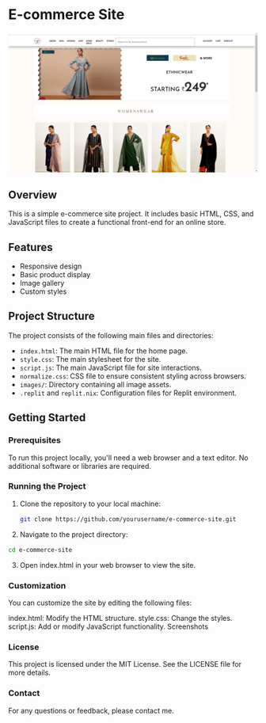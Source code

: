 # E-commerce Site
![Description of Image](display.png)

## Overview
This is a simple e-commerce site project. It includes basic HTML, CSS, and JavaScript files to create a functional front-end for an online store.

## Features
- Responsive design
- Basic product display
- Image gallery
- Custom styles

## Project Structure
The project consists of the following main files and directories:

- `index.html`: The main HTML file for the home page.
- `style.css`: The main stylesheet for the site.
- `script.js`: The main JavaScript file for site interactions.
- `normalize.css`: CSS file to ensure consistent styling across browsers.
- `images/`: Directory containing all image assets.
- `.replit` and `replit.nix`: Configuration files for Replit environment.

## Getting Started

### Prerequisites
To run this project locally, you'll need a web browser and a text editor. No additional software or libraries are required.

### Running the Project
1. Clone the repository to your local machine:
   ```bash
   git clone https://github.com/yourusername/e-commerce-site.git
   ```
2. Navigate to the project directory:
```bash
cd e-commerce-site
```
3. Open index.html in your web browser to view the site.

### Customization
You can customize the site by editing the following files:

index.html: Modify the HTML structure.
style.css: Change the styles.
script.js: Add or modify JavaScript functionality.
Screenshots

### License
This project is licensed under the MIT License. See the LICENSE file for more details.

### Contact
For any questions or feedback, please contact me.
